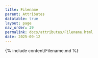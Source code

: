 ```yaml
---
title: Filename
parent: Attributes
datatable: true
layout: page
nav_order: 39
permalink: docs/attributes/Filename.html
date: 2025-09-12
---
```

{% include content/Filename.md %}
